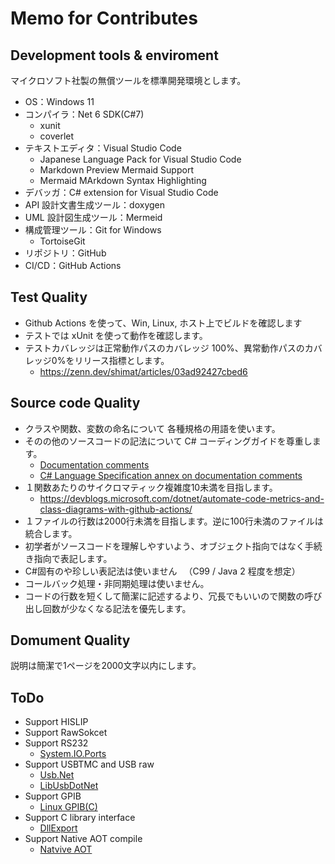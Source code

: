 # Memo for Contributes

## Development tools & enviroment
マイクロソフト社製の無償ツールを標準開発環境とします。
- OS：Windows 11
- コンパイラ：Net 6 SDK(C#7)
  - xunit
  - coverlet
- テキストエディタ：Visual Studio Code
  - Japanese Language Pack for Visual Studio Code
  - Markdown Preview Mermaid Support
  - Mermaid MArkdown Syntax Highlighting
- デバッガ：C# extension for Visual Studio Code
- API 設計文書生成ツール：doxygen
- UML 設計図生成ツール：Mermeid
- 構成管理ツール：Git for Windows
  - TortoiseGit
- リポジトリ：GitHub
- CI/CD：GitHub Actions

## Test Quality
- Github Actions を使って、Win, Linux, ホスト上でビルドを確認します
- テストでは xUnit を使って動作を確認します。
- テストカバレッジは正常動作パスのカバレッジ 100%、異常動作パスのカバレッジ0%をリリース指標とします。
  - https://zenn.dev/shimat/articles/03ad92427cbed6

## Source code Quality
- クラスや関数、変数の命名について 各種規格の用語を使います。
- そのの他のソースコードの記法について C# コーディングガイドを尊重します。
  - [Documentation comments](https://learn.microsoft.com/en-us/dotnet/csharp/language-reference/xmldoc/)
  - [C# Language Specification annex on documentation comments](https://learn.microsoft.com/en-us/dotnet/csharp/language-reference/language-specification/documentation-comments)
- １関数あたりのサイクロマティック複雑度10未満を目指します。
  - https://devblogs.microsoft.com/dotnet/automate-code-metrics-and-class-diagrams-with-github-actions/
- １ファイルの行数は2000行未満を目指します。逆に100行未満のファイルは統合します。
- 初学者がソースコードを理解しやすいよう、オブジェクト指向ではなく手続き指向で表記します。
- C#固有のや珍しい表記法は使いません
　（C99 / Java 2 程度を想定）
- コールバック処理・非同期処理は使いません。
- コードの行数を短くして簡潔に記述するより、冗長でもいいので関数の呼び出し回数が少なくなる記法を優先します。

## Domument Quality
説明は簡潔で1ページを2000文字以内にします。

## ToDo
- Support HISLIP
- Support RawSokcet
- Support RS232
  - [System.IO.Ports](https://www.nuget.org/packages/System.IO.Ports/) 
- Support USBTMC and USB raw
  - [Usb.Net](https://www.nuget.org/packages/Usb.Net/)
  - [LibUsbDotNet](https://www.nuget.org/packages/LibUsbDotNet/3.0.63-alpha)
- Support GPIB
  - [Linux GPIB(C)](hhttps://sourceforge.net/projects/linux-gpib/)
- Support C library interface
  - [DllExport](https://github.com/3F/DllExport)
- Support Native AOT compile
  - [Natvive AOT](https://learn.microsoft.com/ja-jp/dotnet/core/deploying/native-aot/)